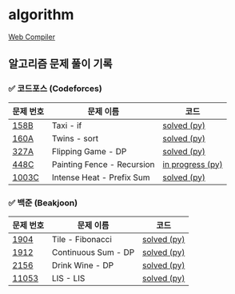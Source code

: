 # algorithm
[Web Compiler](https://www.mycompiler.io/ko)
## 알고리즘 문제 풀이 기록

### ✅ 코드포스 (Codeforces)
| 문제 번호 | 문제 이름 | 코드 |
|----------|----------|------|
| [158B](https://codeforces.com/contest/158/problem/B) | Taxi - if | [solved (py)](codeforces/Taxi.py) |
| [160A](https://codeforces.com/contest/160/problem/A) | Twins - sort | [solved (py)](codeforces/Twins.py) |
| [327A](https://codeforces.com/contest/327/problem/A) | Flipping Game - DP | [solved (py)](codeforces/FlippingGame.py) |
| [448C](https://codeforces.com/contest/448/problem/C) | Painting Fence - Recursion | [in progress (py)](codeforces/PaintingFence.py) |
| [1003C](https://codeforces.com/contest/1003/problem/C) | Intense Heat - Prefix Sum | [solved (py)](codeforces/IntenseHeat.py) |

### ✅ 백준 (Beakjoon)
| 문제 번호 | 문제 이름 | 코드 |
|----------|----------|------|
| [1904](https://www.acmicpc.net/problem/1904) | Tile - Fibonacci | [solved (py)](beakjoon/tile.py) |
| [1912](https://www.acmicpc.net/problem/1912) | Continuous Sum - DP | [solved (py)](beakjoon/ContinuousSum.py) |
| [2156](https://www.acmicpc.net/problem/2156) | Drink Wine - DP | [solved (py)](beakjoon/DrinkWine.py) |
| [11053](https://www.acmicpc.net/problem/11053) | LIS - LIS | [solved (py)](baekjoon/LIS.py) |
